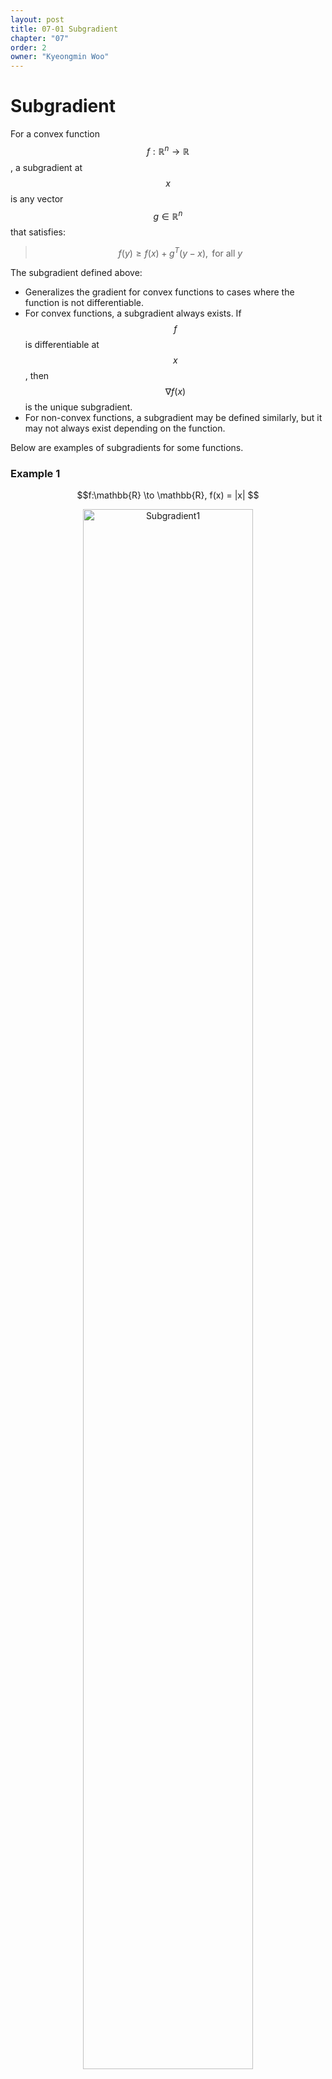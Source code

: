 ```yaml
---
layout: post
title: 07-01 Subgradient
chapter: "07"
order: 2
owner: "Kyeongmin Woo"
---
```


# Subgradient

For a convex function $$f:\mathbb{R}^n \to \mathbb{R}$$, a subgradient at $$x$$ is any vector $$g \in \mathbb{R}^n$$ that satisfies:

> $$
\begin{equation}\label{subgradient}
f(y) \geq f(x) + g^T(y-x), \text{ for all } y
\end{equation}
$$

The subgradient defined above:

- Generalizes the gradient for convex functions to cases where the function is not differentiable.
- For convex functions, a subgradient always exists. If $$f$$ is differentiable at $$x$$, then $$\nabla f(x)$$ is the unique subgradient.
- For non-convex functions, a subgradient may be defined similarly, but it may not always exist depending on the function.

Below are examples of subgradients for some functions.

### Example 1

<center>
$$f:\mathbb{R} \to \mathbb{R}, f(x) =  |x| $$
</center>

<figure class="image" style="align: center;">
<p align="center">
  <img src="{{ site.baseurl  }}/img/chapter_img/chapter07/07_01_subgrad-1.png" alt="Subgradient1" width="80%" height="80%">
</p>
  <figcaption style="text-align: center;">$$\text{[Fig 1] Subgradient of } f(x)= |x| \text{ [3]}$$</figcaption>
</figure>

- For $$x \neq 0$$, $$ |y| \geq |x| + g^T(y-x)$$ must hold. That is,

$$ |y| - g^Ty \geq |x| - g^Tx $$. If $$ |x| - g^Tx = 0 $$, i.e., $$g=\text{sign}(x)$$, then the condition holds for all $$y$$. Thus, $$g=\text{sign}(x)$$ ([Wikipedia: Sign function](https://en.wikipedia.org/wiki/Sign_function)).
- For $$x=0$$, $$ |y| \geq g^Ty $$ must hold. Therefore, $$g \in [-1,1]$$.

### Example 2

<center>
$$f:\mathbb{R}^n \to \mathbb{R}, f(x) =  \| x \|_1$$ 
</center>

<figure class="image" style="align: center;">
<p align="center">
  <img src="{{ site.baseurl  }}/img/chapter_img/chapter07/07_01_subgrad-3.png" alt="Subgradient2" width="80%" height="80%">
</p>
  <figcaption style="text-align: center;">$$\text{[Fig 2] Subgradient of }f(x)= \| x \|_1\text{ [3]}$$</figcaption>
</figure>

At a point $$x=(x_1,x_2,\dots,x_n)$$,

- $$x_i \neq 0, i \in \{1,2,\dots,n\}$$에 대해, $$x_i$$에서 미분가능하므로 $$g_i=\text{sign}(x_i)$$ 

- $$x_i=0, i \in \{1,2,\dots,n\}$$에 대해, $$g_i \in [-1,1]$$


### Example3

<center>
$$f:\mathbb{R}^n \to \mathbb{R}, f(x) =  \vert  \vert x \vert  \vert _2$$
</center>

<figure class="image" style="align: center;">
<p align="center">
  <img src="{{ site.baseurl  }}/img/chapter_img/chapter07/07_01_subgrad-2.png" alt="Subgradient3" width="80%" height="80%">
</p>
  <figcaption style="text-align: center;">$$\text{[Fig 3] Subgradient of }f(x)= \vert x \vert _2\text{ [3]}$$</figcaption>
</figure>

- $$x \neq 0$$에 대해, 미분가능하므로 $$g=\nabla \sqrt{x^Tx} = \frac{1}{2}(x^Tx)^{-\frac{1}{2}} (2x) = \frac{x}{ \vert  \vert x \vert  \vert _2}$$ 

- $$x=0$$에 대해, $$ \vert  \vert y \vert  \vert _2 \geq g^Ty \Longrightarrow  \vert  \vert y \vert  \vert _2 \geq  \vert  \vert g \vert  \vert _2 \vert  \vert y \vert  \vert _2 \cos \theta$$. 따라서 $$g \in \{z: \vert  \vert z \vert  \vert _2 \leq 1 \}$$


### Example4

$$f(x) = \max f_1(x),f_2(x) $$, 이때, $$f_1,f_2:\mathbb{R}^n \to \mathbb{R}$$이며, 모두 볼록함수이고 미분가능.  

<figure class="image" style="align: center;">
<p align="center">
  <img src="{{ site.baseurl  }}/img/chapter_img/chapter07/07_01_subgrad-4.png" alt="Subgradient4" width="80%" height="80%">
</p>
  <figcaption style="text-align: center;">$$\text{[Fig 4] Subgradient of }f(x)=\max f_1(x),f_2(x) \text{ [3]}$$</figcaption>
</figure>

- $$f_1(x) > f_2(x)$$에 대해, $$g = \nabla f_1(x)$$  
 
- $$f_1(x) < f_2(x)$$에 대해, $$g = \nabla f_2(x)$$ 
 
- $$f_1(x) = f_2(x)$$에 대해, $$g \in \{\theta_1 \nabla f_1(x) + \theta_2 \nabla f_2(x): \theta_1 + \theta_2 = 1, \theta_1 \geq 0, \theta_2 \geq 0 \}$$  
